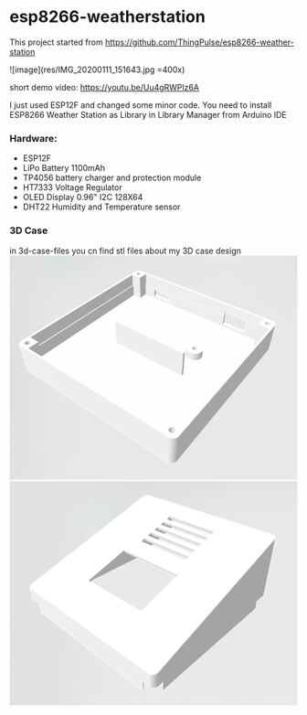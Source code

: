 # esp8266-weatherstation

This project started from 
https://github.com/ThingPulse/esp8266-weather-station

![image](res/IMG_20200111_151643.jpg =400x)

short demo video: https://youtu.be/Uu4gRWPlz6A

I just used ESP12F and changed some minor code.
You need to install ESP8266 Weather Station as Library in Library Manager from Arduino IDE

### Hardware:
* ESP12F
* LiPo Battery 1100mAh
* TP4056 battery charger and protection module
* HT7333 Voltage Regulator
* OLED Display 0.96" I2C 128X64
* DHT22 Humidity and Temperature sensor

### 3D Case
in 3d-case-files you cn find stl files about my 3D case design
![image](res/stl-bottom.png?raw=true "stl-bottom")
![image](res/stl-top.png?raw=true "stl-top")
